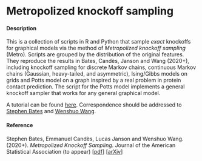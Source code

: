 # Metropolized knockoff sampling

#### Description

This is a collection of scripts in R and Python that sample *exact* knockoffs for graphical models via the method of *Metropolized knockoff sampling* (Metro). Scripts are grouped by the distribution of the original features. They reproduce the results in Bates, Candès, Janson and Wang (2020+), including knockoff sampling for discrete Markov chains, continuous Markov chains (Gaussian, heavy-tailed, and asymmetric), Ising/Gibbs models on grids and Potts model on a graph inspired by a real problem in protein contact prediction. The script for the Potts model implements a general knockoff sampler that works for any general graphical model.

A tutorial can be found [here](http://web.stanford.edu/group/candes/metro). Correspondence should be addressed to [Stephen Bates](https://web.stanford.edu/~stephen6) and [Wenshuo Wang](https://wenshuow.github.io).

#### Reference

Stephen Bates, Emmanuel Candès, Lucas Janson and Wenshuo Wang. (2020+). *Metropolized Knockoff Sampling*. Journal of the American Statistical Association (to appear) [[pdf](http://lucasjanson.fas.harvard.edu/papers/Metropolized_Knockoff_Sampling-Bates_ea-2019.pdf)] [[arXiv](https://arxiv.org/abs/1903.00434)]
